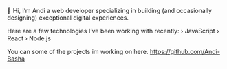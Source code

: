 👋 Hi, I’m Andi a web developer specializing in building 
(and occasionally designing) exceptional digital experiences.

Here are a few technologies I’ve been working with recently:
› JavaScript    	› React     › Node.js     

You can some of the projects im working on here. https://github.com/Andi-Basha
